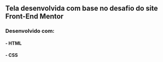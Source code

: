 ## Tela desenvolvida com base no desafio do site Front-End Mentor 

### Desenvolvido com:

#### - HTML
#### - CSS
